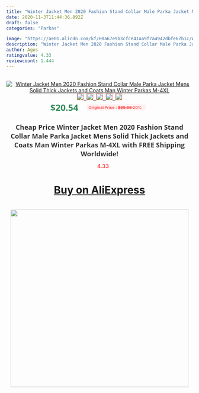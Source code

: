 ```yaml
---
title: "Winter Jacket Men 2020 Fashion Stand Collar Male Parka Jacket Mens Solid Thick Jackets and Coats Man Winter Parkas M-4XL"
date: 2020-11-3T11:44:36.892Z
draft: false
categories: "Parkas"

image: "https://ae01.alicdn.com/kf/H0a67e9b3cfce41aa9f7a4942dbfe67b1c/Winter-Jacket-Men-2020-Fashion-Stand-Collar-Male-Parka-Jacket-Mens-Solid-Thick-Jackets-and-Coats.jpg"
description: "Winter Jacket Men 2020 Fashion Stand Collar Male Parka Jacket Mens Solid Thick Jackets and Coats Man Winter Parkas M-4XL"
author: Agus
ratingvalue: 4.33
reviewcount: 1.444
---
```

<br>
<div style="text-align: center;">
<a href="https://s.click.aliexpress.com/e/_ACagcl" target="_blank" rel="nofollow noopener noreferrer"><img alt="Winter Jacket Men 2020 Fashion Stand Collar Male Parka Jacket Mens Solid Thick Jackets and Coats Man Winter Parkas M-4XL" class="magnifier-image" src="https://ae01.alicdn.com/kf/H0a67e9b3cfce41aa9f7a4942dbfe67b1c/Winter-Jacket-Men-2020-Fashion-Stand-Collar-Male-Parka-Jacket-Mens-Solid-Thick-Jackets-and-Coats.jpg_640x640.jpg">
<br>
<img style="border:1px solid salmon" src="https://ae01.alicdn.com/kf/H0a67e9b3cfce41aa9f7a4942dbfe67b1c/Winter-Jacket-Men-2020-Fashion-Stand-Collar-Male-Parka-Jacket-Mens-Solid-Thick-Jackets-and-Coats.jpg_120x120.jpg">&nbsp;&nbsp;<img style="border:1px solid salmon" src="https://ae01.alicdn.com/kf/H2bfd1ba856c748d38d609f9d5df74466o/Winter-Jacket-Men-2020-Fashion-Stand-Collar-Male-Parka-Jacket-Mens-Solid-Thick-Jackets-and-Coats.jpg_120x120.jpg">&nbsp;&nbsp;<img style="border:1px solid salmon" src="https://ae01.alicdn.com/kf/Hbf6a6fb796c547709ccd51397f05efbfD/Winter-Jacket-Men-2020-Fashion-Stand-Collar-Male-Parka-Jacket-Mens-Solid-Thick-Jackets-and-Coats.jpg_120x120.jpg">&nbsp;&nbsp;<img style="border:1px solid salmon" src="https://ae01.alicdn.com/kf/He1510e37e13c43b89c25988bc60f2b91B/Winter-Jacket-Men-2020-Fashion-Stand-Collar-Male-Parka-Jacket-Mens-Solid-Thick-Jackets-and-Coats.jpg_120x120.jpg">&nbsp;&nbsp;<img style="border:1px solid salmon" src="https://ae01.alicdn.com/kf/H3fbb9ac086b143a9b4261f4c40d60323E/Winter-Jacket-Men-2020-Fashion-Stand-Collar-Male-Parka-Jacket-Mens-Solid-Thick-Jackets-and-Coats.jpg_120x120.jpg"></a></div><br0>
<div style="text-align: center;"><span style="background-color: white; border: 0px; box-sizing: border-box; color: seagreen; display: inline-block; font-family: &quot;open sans&quot; , &quot;arial&quot; , &quot;helvetica&quot; , sans-serif , &quot;heiti&quot;; font-size: 24px; font-stretch: inherit; font-weight: 700; line-height: inherit; margin: 0px 10px 0px 0px; padding: 0px; vertical-align: middle;">$20.54 </span>
<span style="background: rgb(255 , 241 , 241); border-radius: 3px; border: 0px; box-sizing: border-box; color: #ff4747; display: inline-block; font-family: inherit; font-size: 12px; font-stretch: inherit; font-style: inherit; font-variant: inherit; font-weight: 600; line-height: inherit; margin: 0px; padding: 2px 5px; transform: scale(0.9); vertical-align: middle;">Original Price : <b style="text-decoration: line-through;">$25.68 </b> 20%&nbsp;&nbsp;</span></div>
<h1 style="color: #333333; display: inline-block; font-family: &quot;open sans&quot; , &quot;arial&quot; , &quot;helvetica&quot; , sans-serif , &quot;heiti&quot;; font-size: 18px; font-stretch: inherit; font-weight: 700; text-align: center;">Cheap Price Winter Jacket Men 2020 Fashion Stand Collar Male Parka Jacket Mens Solid Thick Jackets and Coats Man Winter Parkas M-4XL with FREE Shipping Worldwide!</h1>
<div style="color: #ff4747; text-align: center;">
<img src="https://4.bp.blogspot.com/-M0ZcTcb-5uY/XleCXlxnR4I/AAAAAAAAAEc/OrjgMkXV1oMQFaCRZj5HQwOCBcu3w1FegCPcBGAYYCw/s1600/star.png" style="height: 15px;">&nbsp;<b>4.33</b></div>
<div class="button_cont" align="center"><a class="buynow_a" href="https://s.click.aliexpress.com/e/_ACagcl" target="_blank" rel="nofollow noopener noreferrer"><H1>Buy on AliExpress</H1></a></div><br>
<div class="separator" style="clear: both; text-align: center;">
<img src="https://lh3.googleusercontent.com/-pTy5HemUv9M/XlePHvY0dAI/AAAAAAAAAE4/0nX5iRUoIWY8eMW9Dpxeirr157OZliDIgCLcBGAsYHQ/s1600/badge.gif" width="480">
</div>
